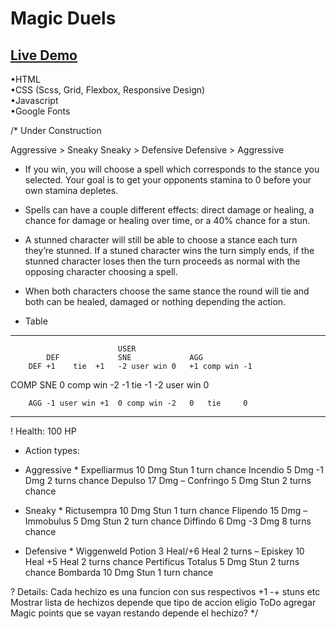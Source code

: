 # Magic Duels

## [Live Demo](https://nachokai.github.io/magic-duels/)  
•HTML  
•CSS (Scss, Grid, Flexbox, Responsive Design)  
•Javascript  
•Google Fonts  

/* Under Construction

Aggressive  > Sneaky
Sneaky      > Defensive
Defensive   > Aggressive

* If you win, you will choose a spell which corresponds to the stance you selected. Your goal is to get your opponents stamina to 0 before your own stamina depletes.
* Spells can have a couple different effects: direct damage or healing, a chance for damage or healing over time, or a 40% chance for a stun.
* A stunned character will still be able to choose a stance each turn they’re stunned. If a stuned character wins the turn simply ends, if the stunned character loses then the turn proceeds as normal with the opposing character choosing a spell.
* When both characters choose the same stance the round will tie and both can be healed, damaged or nothing depending the action.

* Table
______________________________________________________________
			                USER	
		    DEF	            SNE             AGG
        DEF	+1    tie  +1	-2 user win 0	+1 comp win -1
        
COMP	SNE	0 comp win -2	-1   tie   -1	-2 user win 0

	    AGG	-1 user win +1	0 comp win -2	0   tie     0
______________________________________________________________

! Health: 100 HP

* Action types:
* Aggressive *
Expelliarmus	10 Dmg		Stun 1 turn chance
Incendio    	5 Dmg		-1 Dmg 2 turns chance
Depulso	       	17 Dmg		–
Confringo	   	5 Dmg		Stun 2 turns chance

* Sneaky *
Rictusempra	   	10 Dmg		Stun 1 turn chance
Flipendo	   	15 Dmg		–
Immobulus   	5 Dmg		Stun 2 turn chance
Diffindo	   	6 Dmg		-3 Dmg 8 turns chance

* Defensive *
Wiggenweld Potion	3 Heal/+6 Heal 2 turns    –
Episkey	           	10 Heal	    	            +5 Heal 2 turns chance
Pertificus Totalus	5 Dmg	                	    Stun 2 turns chance
Bombarda	       	10 Dmg	                        Stun 1 turn chance

? Details:
Cada hechizo es una funcion con sus respectivos +1 -+ stuns etc
Mostrar lista de hechizos depende que tipo de accion eligio
ToDo agregar Magic points que se vayan restando depende el hechizo?
*/